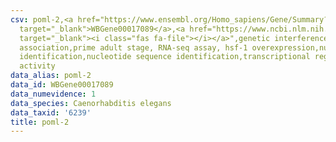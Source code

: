 ```yaml
---
csv: poml-2,<a href="https://www.ensembl.org/Homo_sapiens/Gene/Summary?db=core;g=WBGene00017089"
  target="_blank">WBGene00017089</a>,<a href="https://www.ncbi.nlm.nih.gov/pubmed/30894454"
  target="_blank"><i class="fas fa-file"></i></a>",genetic interference,functional
  association,prime adult stage, RNA-seq assay, hsf-1 overexpression,nucleotide sequence
  identification,nucleotide sequence identification,transcriptional regulation,up-regulates
  activity
data_alias: poml-2
data_id: WBGene00017089
data_numevidence: 1
data_species: Caenorhabditis elegans
data_taxid: '6239'
title: poml-2
---
```


